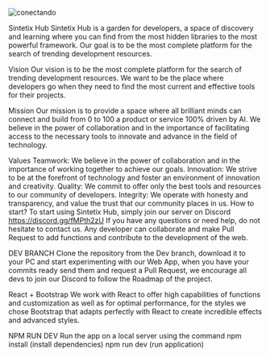 ![conectando](https://github.com/LennyDevX/SintetixApp/assets/71667982/5a20ce63-62c9-4cf2-be7f-70c734a1fbf0)



Sintetix Hub
Sintetix Hub is a garden for developers, a space of discovery and learning where you can find from the most hidden libraries to the most powerful framework. Our goal is to be the most complete platform for the search of trending development resources.

Vision
Our vision is to be the most complete platform for the search of trending development resources. We want to be the place where developers go when they need to find the most current and effective tools for their projects.

Mission
Our mission is to provide a space where all brilliant minds can connect and build from 0 to 100 a product or service 100% driven by AI. We believe in the power of collaboration and in the importance of facilitating access to the necessary tools to innovate and advance in the field of technology.

Values
Teamwork: We believe in the power of collaboration and in the importance of working together to achieve our goals.
Innovation: We strive to be at the forefront of technology and foster an environment of innovation and creativity.
Quality: We commit to offer only the best tools and resources to our community of developers.
Integrity: We operate with honesty and transparency, and value the trust that our community places in us.
How to start? 
To start using Sintetix Hub, simply join our server on Discord https://discord.gg/fMPth2zU If you have any questions or need help, do not hesitate to contact us. Any developer can collaborate and make Pull Request to add functions and contribute to the development of the web.

DEV BRANCH
Clone the repository from the Dev branch, download it to your PC and start experimenting with our Web App, when you have your commits ready send them and request a Pull Request, we encourage all devs to join our Discord to follow the Roadmap of the project.

React + Bootstrap
We work with React to offer high capabilities of functions and customization as well as for optimal performance, for the styles we chose Bootstrap that adapts perfectly with React to create incredible effects and advanced styles.

NPM RUN DEV
Run the app on a local server using the command
npm install (install dependencies)
npm run dev (run application)

